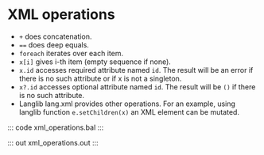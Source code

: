# XML operations

- `+` does concatenation.
- `==` does deep equals.
- `foreach` iterates over each item.
- `x[i]` gives i-th item (empty sequence if none).
- `x.id` accesses required attribute named `id`. The result will be an error if there is no such attribute
or if x is not a singleton.
- `x?.id` accesses optional attribute named `id`. The result will be `()` if there is no such attribute.
- Langlib lang.xml provides other operations. For an example, using langlib function `e.setChildren(x)` an XML element can be mutated.

::: code xml_operations.bal :::

::: out xml_operations.out :::